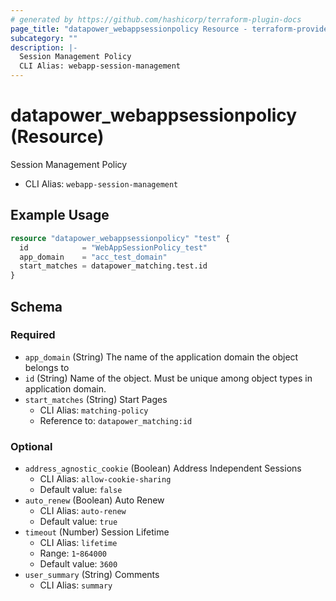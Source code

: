 ```yaml
---
# generated by https://github.com/hashicorp/terraform-plugin-docs
page_title: "datapower_webappsessionpolicy Resource - terraform-provider-datapower"
subcategory: ""
description: |-
  Session Management Policy
  CLI Alias: webapp-session-management
---
```


# datapower_webappsessionpolicy (Resource)

Session Management Policy
  - CLI Alias: `webapp-session-management`

## Example Usage

```terraform
resource "datapower_webappsessionpolicy" "test" {
  id            = "WebAppSessionPolicy_test"
  app_domain    = "acc_test_domain"
  start_matches = datapower_matching.test.id
}
```

<!-- schema generated by tfplugindocs -->
## Schema

### Required

- `app_domain` (String) The name of the application domain the object belongs to
- `id` (String) Name of the object. Must be unique among object types in application domain.
- `start_matches` (String) Start Pages
  - CLI Alias: `matching-policy`
  - Reference to: `datapower_matching:id`

### Optional

- `address_agnostic_cookie` (Boolean) Address Independent Sessions
  - CLI Alias: `allow-cookie-sharing`
  - Default value: `false`
- `auto_renew` (Boolean) Auto Renew
  - CLI Alias: `auto-renew`
  - Default value: `true`
- `timeout` (Number) Session Lifetime
  - CLI Alias: `lifetime`
  - Range: `1`-`864000`
  - Default value: `3600`
- `user_summary` (String) Comments
  - CLI Alias: `summary`
